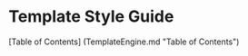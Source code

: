 Template Style Guide
====================


[Table of Contents] (TemplateEngine.md "Table of Contents")
